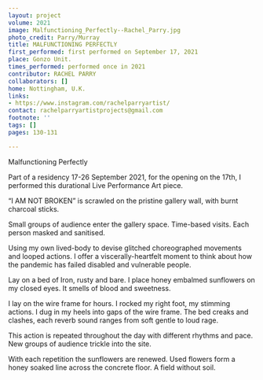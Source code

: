 ```yaml
---
layout: project
volume: 2021
image: Malfunctioning_Perfectly--Rachel_Parry.jpg
photo_credit: Parry/Murray
title: MALFUNCTIONING PERFECTLY
first_performed: first performed on September 17, 2021
place: Gonzo Unit.
times_performed: performed once in 2021
contributor: RACHEL PARRY
collaborators: []
home: Nottingham, U.K.
links:
- https://www.instagram.com/rachelparryartist/
contact: rachelparryartistprojects@gmail.com
footnote: ''
tags: []
pages: 130-131

---
```


Malfunctioning Perfectly

Part of a residency 17-26 September 2021, for the opening on the 17th, I performed this durational Live Performance Art piece.

“I AM NOT BROKEN” 
is scrawled on the pristine gallery wall, with burnt charcoal sticks. 

Small groups of audience enter the gallery space. 
Time-based visits.
Each person masked and sanitised. 

Using my own lived-body to devise glitched choreographed movements and looped actions. I offer a viscerally-heartfelt moment to think about how the pandemic has failed disabled and vulnerable people. 

Lay on a bed of Iron, rusty and bare.
I place honey embalmed sunflowers on my closed eyes.
It smells of blood and sweetness.

I lay on the wire frame for hours.
I rocked my right foot, my stimming actions.
I dug in my heels into gaps of the wire frame. 
The bed creaks and clashes, each reverb sound ranges from soft gentle to loud rage.

This action is repeated throughout the day with different rhythms and pace.
New groups of audience trickle into the site.

With each repetition the sunflowers are renewed. 
Used flowers form a honey soaked line across the concrete floor. 
A field without soil.
